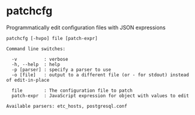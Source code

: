 # patchcfg

Programmatically edit configuration files with JSON expressions

```
patchcfg [-hvpo] file [patch-expr]

Command line switches:

  -v          : verbose
  -h, --help  : help
  -p [parser] : specify a parser to use
  -o [file]   : output to a different file (or - for stdout) instead of edit-in-place

  file        : The configuration file to patch
  patch-expr  : JavaScript expression for object with values to edit

Available parsers: etc_hosts, postgresql.conf
```
